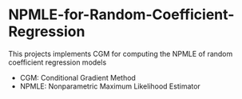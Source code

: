 # NPMLE-for-Random-Coefficient-Regression

This projects implements CGM for computing the NPMLE of random coefficient regression models 

- CGM: Conditional Gradient Method
- NPMLE: Nonparametric Maximum Likelihood Estimator

